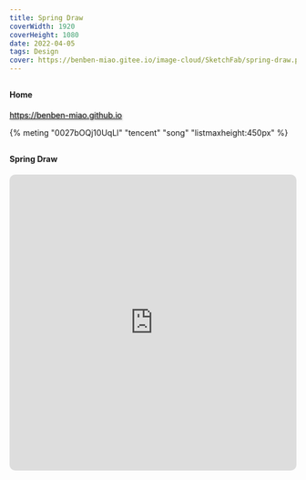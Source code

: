 ```yaml
---
title: Spring Draw
coverWidth: 1920
coverHeight: 1080
date: 2022-04-05
tags: Design
cover: https://benben-miao.gitee.io/image-cloud/SketchFab/spring-draw.png
---
```


<!-- <div style="background-color: #eeeeee; width: 120px; padding:5px 20px; border-radius: 3px;">Read More</div> -->
<!-- more -->

## 
#### Home
<div class="card">
  <a href="https://benben-miao.github.io" style="text-shadow: 1px 1px 3px #888;">https://benben-miao.github.io</a>
</div>

{% meting "0027bOQj10UqLl" "tencent" "song" "listmaxheight:450px" %}

## 
#### Spring Draw
<div class="frame">
  <iframe frameborder="0" allowfullscreen mozallowfullscreen="true" webkitallowfullscreen="true" allow="fullscreen; autoplay; vr" 
  style="width: 100%; height: 520px; border-radius: 10px;" 
  src="https://sketchfab.com/models/b4a8a36d6ab74fccababd22325e2f798/embed?autostart=1&preload=1">
  </iframe>
</div>